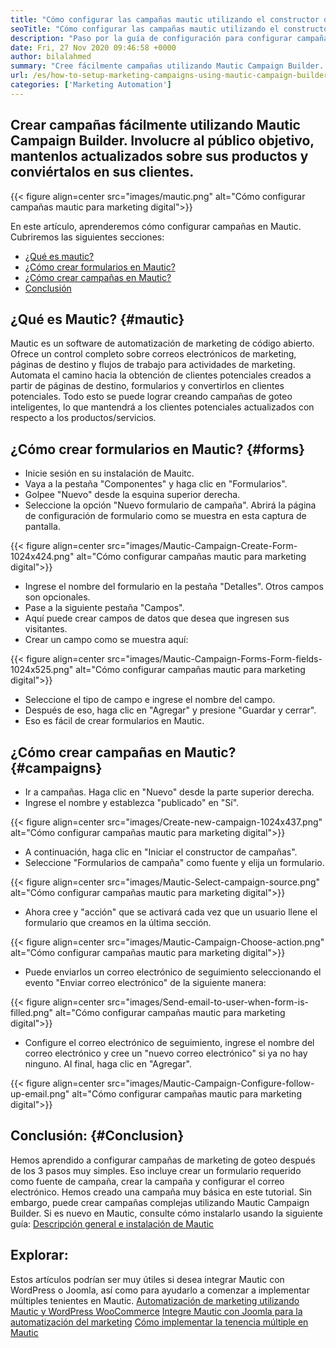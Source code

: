 ```yaml
---
title: "Cómo configurar las campañas mautic utilizando el constructor de campañas" 
seoTitle: "Cómo configurar las campañas mautic utilizando el constructor de campañas" 
description: "Paso por la guía de configuración para configurar campañas en Mautic y obtener control completo sobre correos electrónicos de marketing, páginas de destino y flujos de trabajo para actividades de marketing." 
date: Fri, 27 Nov 2020 09:46:58 +0000
author: bilalahmed
summary: "Cree fácilmente campañas utilizando Mautic Campaign Builder. Involucre al público objetivo, mantenlos actualizados sobre sus productos y conviértalos en sus clientes." 
url: /es/how-to-setup-marketing-campaigns-using-mautic-campaign-builder/
categories: ['Marketing Automation']
---
```


## Crear campañas fácilmente utilizando Mautic Campaign Builder. Involucre al público objetivo, mantenlos actualizados sobre sus productos y conviértalos en sus clientes.

{{< figure align=center src="images/mautic.png" alt="Cómo configurar campañas mautic para marketing digital">}}

En este artículo, aprenderemos cómo configurar campañas en Mautic. Cubriremos las siguientes secciones:
  * [¿Qué es mautic?][1]
  * [¿Cómo crear formularios en Mautic?][2]
  * [¿Cómo crear campañas en Mautic?][3]
  * [Conclusión][4]

## ¿Qué es Mautic? {#mautic}
Mautic es un software de automatización de marketing de código abierto. Ofrece un control completo sobre correos electrónicos de marketing, páginas de destino y flujos de trabajo para actividades de marketing. Automata el camino hacia la obtención de clientes potenciales creados a partir de páginas de destino, formularios y convertirlos en clientes potenciales. Todo esto se puede lograr creando campañas de goteo inteligentes, lo que mantendrá a los clientes potenciales actualizados con respecto a los productos/servicios.

## ¿Cómo crear formularios en Mautic? {#forms}
  * Inicie sesión en su instalación de Mauitc.
  * Vaya a la pestaña "Componentes" y haga clic en "Formularios".
  * Golpee "Nuevo" desde la esquina superior derecha.
  * Seleccione la opción "Nuevo formulario de campaña". Abrirá la página de configuración de formulario como se muestra en esta captura de pantalla.

{{< figure align=center src="images/Mautic-Campaign-Create-Form-1024x424.png" alt="Cómo configurar campañas mautic para marketing digital">}}

  * Ingrese el nombre del formulario en la pestaña "Detalles". Otros campos son opcionales.
  * Pase a la siguiente pestaña "Campos".
  * Aquí puede crear campos de datos que desea que ingresen sus visitantes.
  * Crear un campo como se muestra aquí:

{{< figure align=center src="images/Mautic-Campaign-Forms-Form-fields-1024x525.png" alt="Cómo configurar campañas mautic para marketing digital">}}

  * Seleccione el tipo de campo e ingrese el nombre del campo.
  * Después de eso, haga clic en "Agregar" y presione "Guardar y cerrar".
  * Eso es fácil de crear formularios en Mautic.

## ¿Cómo crear campañas en Mautic? {#campaigns}
  * Ir a campañas. Haga clic en "Nuevo" desde la parte superior derecha.
  * Ingrese el nombre y establezca "publicado" en "Sí".

{{< figure align=center src="images/Create-new-campaign-1024x437.png" alt="Cómo configurar campañas mautic para marketing digital">}}

  * A continuación, haga clic en "Iniciar el constructor de campañas".
  * Seleccione "Formularios de campaña" como fuente y elija un formulario.

{{< figure align=center src="images/Mautic-Select-campaign-source.png" alt="Cómo configurar campañas mautic para marketing digital">}}

  * Ahora cree y "acción" que se activará cada vez que un usuario llene el formulario que creamos en la última sección.

{{< figure align=center src="images/Mautic-Campaign-Choose-action.png" alt="Cómo configurar campañas mautic para marketing digital">}}

  * Puede enviarlos un correo electrónico de seguimiento seleccionando el evento "Enviar correo electrónico" de la siguiente manera:

{{< figure align=center src="images/Send-email-to-user-when-form-is-filled.png" alt="Cómo configurar campañas mautic para marketing digital">}}

  * Configure el correo electrónico de seguimiento, ingrese el nombre del correo electrónico y cree un "nuevo correo electrónico" si ya no hay ninguno. Al final, haga clic en "Agregar".

{{< figure align=center src="images/Mautic-Campaign-Configure-follow-up-email.png" alt="Cómo configurar campañas mautic para marketing digital">}}


## Conclusión: {#Conclusion}
Hemos aprendido a configurar campañas de marketing de goteo después de los 3 pasos muy simples. Eso incluye crear un formulario requerido como fuente de campaña, crear la campaña y configurar el correo electrónico. Hemos creado una campaña muy básica en este tutorial. Sin embargo, puede crear campañas complejas utilizando Mautic Campaign Builder. Si es nuevo en Mautic, consulte cómo instalarlo usando la siguiente guía:
[Descripción general e instalación de Mautic][5]

## Explorar:
Estos artículos podrían ser muy útiles si desea integrar Mautic con WordPress o Joomla, así como para ayudarlo a comenzar a implementar múltiples tenientes en Mautic.
[Automatización de marketing utilizando Mautic y WordPress WooCommerce][6]
[Integre Mautic con Joomla para la automatización del marketing][7]
[Cómo implementar la tenencia múltiple en Mautic][8]

  
[1]: #mautic
[2]: #forms
[3]: #campaigns
[4]: #conclusion
[5]: https://products.containerize.com/marketing-automation/mautic
[6]: https://blog.containerize.com/wp-admin/post.php?post=388&action=edit
[7]: https://blog.containerize.com/wp-admin/post.php?post=233&action=edit
[8]: https://blog.containerize.com/marketing-automation/how-to-implement-multi-tenancy-in-mautic/
